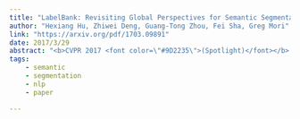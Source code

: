 ```yaml
---
title: "LabelBank: Revisiting Global Perspectives for Semantic Segmentation"
author: "Hexiang Hu, Zhiwei Deng, Guang-Tong Zhou, Fei Sha, Greg Mori"
link: "https://arxiv.org/pdf/1703.09891"
date: 2017/3/29
abstract: "<b>CVPR 2017 <font color=\"#9D2235\">(Spotlight)</font></b> in Honolulu, Hawaii."
tags:
    - semantic
    - segmentation
    - nlp
    - paper

---
```

